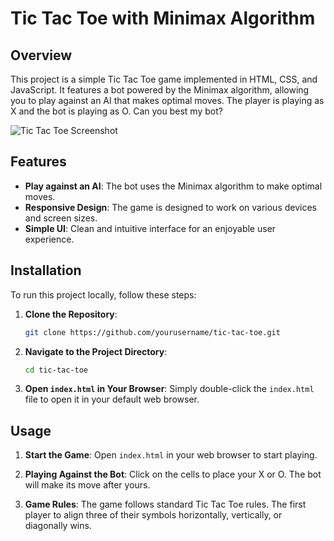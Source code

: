 # Tic Tac Toe with Minimax Algorithm

## Overview

This project is a simple Tic Tac Toe game implemented in HTML, CSS, and JavaScript. It features a bot powered by the Minimax algorithm, allowing you to play against an AI that makes optimal moves.
The player is playing as X and the bot is playing as O. Can you best my bot?

![Tic Tac Toe Screenshot](https://github.com/user-attachments/assets/0dab2882-8af7-471e-9c12-3f4e9a3d6bf9)


## Features

- **Play against an AI**: The bot uses the Minimax algorithm to make optimal moves.
- **Responsive Design**: The game is designed to work on various devices and screen sizes.
- **Simple UI**: Clean and intuitive interface for an enjoyable user experience.

## Installation

To run this project locally, follow these steps:

1. **Clone the Repository**:
    ```bash
    git clone https://github.com/yourusername/tic-tac-toe.git
    ```

2. **Navigate to the Project Directory**:
    ```bash
    cd tic-tac-toe
    ```

3. **Open `index.html` in Your Browser**:
    Simply double-click the `index.html` file to open it in your default web browser.

## Usage

1. **Start the Game**:
   Open `index.html` in your web browser to start playing.

2. **Playing Against the Bot**:
   Click on the cells to place your X or O. The bot will make its move after yours.

3. **Game Rules**:
   The game follows standard Tic Tac Toe rules. The first player to align three of their symbols horizontally, vertically, or diagonally wins.


